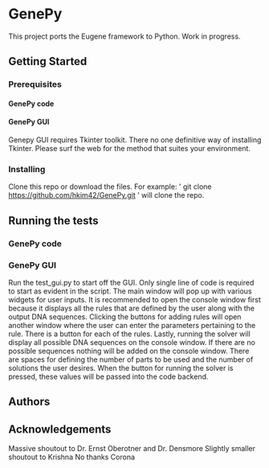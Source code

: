 # GenePy

This project ports the Eugene framework to Python. Work in progress.

## Getting Started
### Prerequisites
#### GenePy code

#### GenePy GUI

Genepy GUI requires Tkinter toolkit. There no one definitive way of installing Tkinter. Please surf the web for the method that suites your environment.

### Installing

Clone this repo or download the files. For example:
'
git clone https://github.com/hkim42/GenePy.git
'
will clone the repo.

## Running the tests

### GenePy code

### GenePy GUI

Run the test_gui.py to start off the GUI. Only single line of code is required to start as evident in the script.
The main window will pop up with various widgets for user inputs.
It is recommended to open the console window first because it displays all the rules that are defined by the user along with the output DNA sequences.
Clicking the buttons for adding rules will open another window where the user can enter the parameters pertaining to the rule. There is a button for each of the rules.
Lastly, running the solver will display all possible DNA sequences on the console window. If there are no possible sequences nothing will be added on the console window.
There are spaces for defining the number of parts to be used and the number of solutions the user desires. When the button for running the solver is pressed, these values will be passed into the code backend.

## Authors

## Acknowledgements

Massive shoutout to Dr. Ernst Oberotner and Dr. Densmore
Slightly smaller shoutout to Krishna
No thanks Corona
